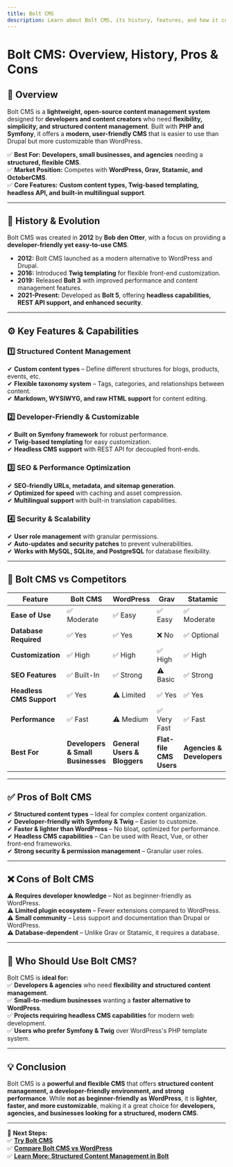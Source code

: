 ```yaml
---
title: Bolt CMS  
description: Learn about Bolt CMS, its history, features, and how it compares to other CMS platforms.  
---
```


# **Bolt CMS: Overview, History, Pros & Cons**  

## **📌 Overview**  
Bolt CMS is a **lightweight, open-source content management system** designed for **developers and content creators** who need **flexibility, simplicity, and structured content management**. Built with **PHP and Symfony**, it offers a **modern, user-friendly CMS** that is easier to use than Drupal but more customizable than WordPress.  

✅ **Best For:** **Developers, small businesses, and agencies** needing a **structured, flexible CMS**.  
✅ **Market Position:** Competes with **WordPress, Grav, Statamic, and OctoberCMS**.  
✅ **Core Features:** **Custom content types, Twig-based templating, headless API, and built-in multilingual support**.  

---

## **📜 History & Evolution**  
Bolt CMS was created in **2012** by **Bob den Otter**, with a focus on providing a **developer-friendly yet easy-to-use CMS**.  

- **2012:** Bolt CMS launched as a modern alternative to WordPress and Drupal.  
- **2016:** Introduced **Twig templating** for flexible front-end customization.  
- **2019:** Released **Bolt 3** with improved performance and content management features.  
- **2021-Present:** Developed as **Bolt 5**, offering **headless capabilities, REST API support, and enhanced security**.  

---

## **⚙️ Key Features & Capabilities**  

### **1️⃣ Structured Content Management**  
✔ **Custom content types** – Define different structures for blogs, products, events, etc.  
✔ **Flexible taxonomy system** – Tags, categories, and relationships between content.  
✔ **Markdown, WYSIWYG, and raw HTML support** for content editing.  

### **2️⃣ Developer-Friendly & Customizable**  
✔ **Built on Symfony framework** for robust performance.  
✔ **Twig-based templating** for easy customization.  
✔ **Headless CMS support** with REST API for decoupled front-ends.  

### **3️⃣ SEO & Performance Optimization**  
✔ **SEO-friendly URLs, metadata, and sitemap generation**.  
✔ **Optimized for speed** with caching and asset compression.  
✔ **Multilingual support** with built-in translation capabilities.  

### **4️⃣ Security & Scalability**  
✔ **User role management** with granular permissions.  
✔ **Auto-updates and security patches** to prevent vulnerabilities.  
✔ **Works with MySQL, SQLite, and PostgreSQL** for database flexibility.  

---

## **🔄 Bolt CMS vs Competitors**  

| Feature                  | Bolt CMS | WordPress | Grav      | Statamic | Drupal    |
|--------------------------|---------|-----------|-----------|----------|-----------|
| **Ease of Use**          | ✅ Moderate | ✅ Easy | ✅ Easy | ✅ Moderate | ❌ Complex |
| **Database Required**    | ✅ Yes | ✅ Yes | ❌ No | ✅ Optional | ✅ Yes |
| **Customization**        | ✅ High | ✅ High | ✅ High | ✅ High | ✅ High |
| **SEO Features**         | ✅ Built-In | ✅ Strong | ⚠ Basic | ✅ Strong | ✅ Strong |
| **Headless CMS Support** | ✅ Yes | ⚠ Limited | ✅ Yes | ✅ Yes | ✅ Yes |
| **Performance**          | ✅ Fast | ⚠ Medium | ✅ Very Fast | ✅ Fast | ⚠ Medium |
| **Best For**             | **Developers & Small Businesses** | **General Users & Bloggers** | **Flat-file CMS Users** | **Agencies & Developers** | **Enterprise & Government** |

---

## **✅ Pros of Bolt CMS**  
✔ **Structured content types** – Ideal for complex content organization.  
✔ **Developer-friendly with Symfony & Twig** – Easier to customize.  
✔ **Faster & lighter than WordPress** – No bloat, optimized for performance.  
✔ **Headless CMS capabilities** – Can be used with React, Vue, or other front-end frameworks.  
✔ **Strong security & permission management** – Granular user roles.  

---

## **❌ Cons of Bolt CMS**  
⚠ **Requires developer knowledge** – Not as beginner-friendly as WordPress.  
⚠ **Limited plugin ecosystem** – Fewer extensions compared to WordPress.  
⚠ **Small community** – Less support and documentation than Drupal or WordPress.  
⚠ **Database-dependent** – Unlike Grav or Statamic, it requires a database.  

---

## **🎯 Who Should Use Bolt CMS?**  
Bolt CMS is **ideal for:**  
✅ **Developers & agencies** who need **flexibility and structured content management**.  
✅ **Small-to-medium businesses** wanting a **faster alternative to WordPress**.  
✅ **Projects requiring headless CMS capabilities** for modern web development.  
✅ **Users who prefer Symfony & Twig** over WordPress's PHP template system.  

---

## **💡 Conclusion**  
Bolt CMS is a **powerful and flexible CMS** that offers **structured content management, a developer-friendly environment, and strong performance**. While **not as beginner-friendly as WordPress**, it is **lighter, faster, and more customizable**, making it a great choice for **developers, agencies, and businesses looking for a structured, modern CMS**.  

---

🚀 **Next Steps:**  
✅ **[Try Bolt CMS](https://bolt.cm/)**  
✅ **[Compare Bolt CMS vs WordPress](#)**  
✅ **[Learn More: Structured Content Management in Bolt](#)**  